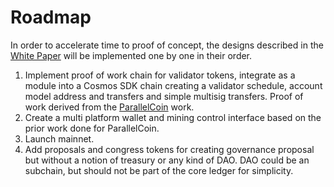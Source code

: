 # Roadmap

In order to accelerate time to proof of concept, the designs described in the [White Paper](whitepaper.md) will be implemented one by one in their order.

1.   Implement proof of work chain for validator tokens, integrate as a module into a Cosmos SDK chain creating a validator schedule, account model address and transfers and simple multisig transfers. Proof of work derived from the [ParallelCoin](https://github.com/cybriq/p9) work.
2.   Create a multi platform wallet and mining control interface based on the prior work done for ParallelCoin.
3.   Launch mainnet.
4.   Add proposals and congress tokens for creating governance proposal but without a notion of treasury or any kind of DAO. DAO could be an subchain, but should not be part of the core ledger for simplicity.